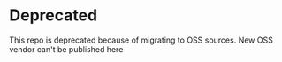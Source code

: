 # Deprecated
This repo is deprecated because of migrating to OSS sources. New OSS vendor can't be published here
